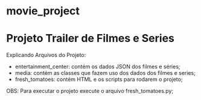 # movie_project

# Projeto Trailer de Filmes e Series 

Explicando Arquivos do Projeto:

- entertainment_center: contém os dados JSON dos filmes e séries;
- media: contém as classes que fazem uso dos dados dos filmes e series;
- fresh_tomatoes: contém HTML e os scripts para rodarem o projeto;

OBS: Para executar o projeto execute o arquivo fresh_tomatoes.py;
